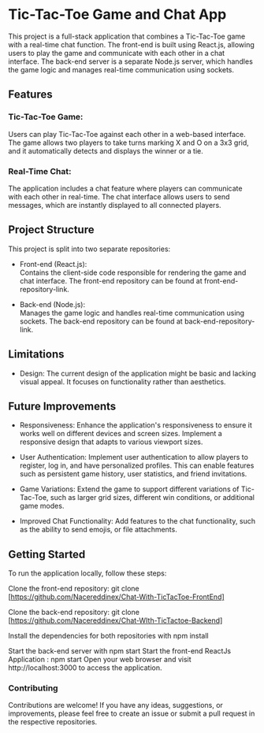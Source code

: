 # Tic-Tac-Toe Game and Chat App
This project is a full-stack application that combines a Tic-Tac-Toe game with a real-time chat function. The front-end is built using React.js, allowing users to play the game and communicate with each other in a chat interface. The back-end server is a separate Node.js server, which handles the game logic and manages real-time communication using sockets.

## Features
### Tic-Tac-Toe Game: 
Users can play Tic-Tac-Toe against each other in a web-based interface. The game allows two players to take turns marking X and O on a 3x3 grid, and it automatically detects and displays the winner or a tie.

### Real-Time Chat: 
The application includes a chat feature where players can communicate with each other in real-time. The chat interface allows users to send messages, which are instantly displayed to all connected players.

## Project Structure

This project is split into two separate repositories:

* Front-end (React.js):  
Contains the client-side code responsible for rendering the game and chat interface. The front-end repository can be found at front-end-repository-link.

* Back-end (Node.js):   
Manages the game logic and handles real-time communication using sockets. The back-end repository can be found at back-end-repository-link.

## Limitations
* Design: The current design of the application might be basic and lacking visual appeal. It focuses on functionality rather than aesthetics.

## Future Improvements
* Responsiveness: Enhance the application's responsiveness to ensure it works well on different devices and screen sizes. Implement a responsive design that adapts to various viewport sizes.

* User Authentication: Implement user authentication to allow players to register, log in, and have personalized profiles. This can enable features such as persistent game history, user statistics, and friend invitations.

* Game Variations: Extend the game to support different variations of Tic-Tac-Toe, such as larger grid sizes, different win conditions, or additional game modes.

* Improved Chat Functionality: Add features to the chat functionality, such as the ability to send emojis, or file attachments.

## Getting Started
To run the application locally, follow these steps:

Clone the front-end repository: git clone [https://github.com/Nacereddinex/Chat-With-TicTacToe-FrontEnd]

Clone the back-end repository: git clone [https://github.com/Nacereddinex/Chat-WIth-TicTactoe-Backend]

Install the dependencies for both repositories with npm install

Start the back-end server with npm start
Start the front-end ReactJs Application : npm start
Open your web browser and visit http://localhost:3000 to access the application.



### Contributing
Contributions are welcome! If you have any ideas, suggestions, or improvements, please feel free to create an issue or submit a pull request in the respective repositories.
